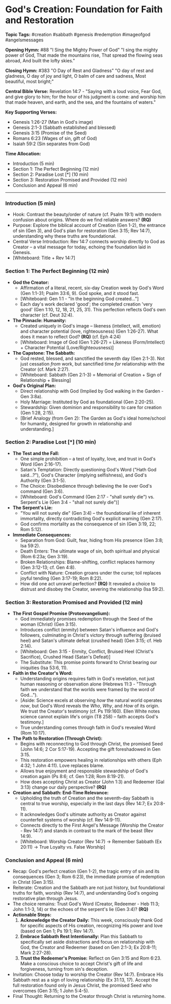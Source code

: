 # God's Creation: Foundation for Faith and Restoration

**Topic Tags:** #creation #sabbath #genesis #redemption #imageofgod #angelsmessages

**Opening Hymn:** #88 "I Sing the Mighty Power of God"
"I sing the mighty power of God, That made the mountains rise, That spread the flowing seas abroad, And built the lofty skies."

**Closing Hymn:** #383 "O Day of Rest and Gladness"
"O day of rest and gladness, O day of joy and light, O balm of care and sadness, Most beautiful, most bright;"

**Central Bible Verse:** Revelation 14:7 - "Saying with a loud voice, Fear God, and give glory to him; for the hour of his judgment is come: and worship him that made heaven, and earth, and the sea, and the fountains of waters."

**Key Supporting Verses:**
*   Genesis 1:26-27 (Man in God's image)
*   Genesis 2:1-3 (Sabbath established and blessed)
*   Genesis 3:15 (Promise of the Seed)
*   Romans 6:23 (Wages of sin, gift of God)
*   Isaiah 59:2 (Sin separates from God)

**Time Allocation:**
- Introduction (5 min)
- Section 1: The Perfect Beginning (12 min)
- Section 2: Paradise Lost [*] (10 min)
- Section 3: Restoration Promised and Provided (12 min)
- Conclusion and Appeal (6 min)

---

### Introduction (5 min)
-   Hook: Contrast the beauty/order of nature (cf. Psalm 19:1) with modern confusion about origins. Where do we find reliable answers? **(RQ)**
-   Purpose: Explore the biblical account of Creation (Gen 1-2), the entrance of sin (Gen 3), and God's plan for restoration (Gen 3:15; Rev 14:7), understanding why these truths are foundational.
-   Central Verse Introduction: Rev 14:7 connects worship directly to God as Creator – a vital message for today, echoing the foundation laid in Genesis.
-   [Whiteboard: Title + Rev 14:7]

### Section 1: The Perfect Beginning (12 min)
-   **God the Creator:**
    -   Affirmation of a literal, recent, six-day Creation week by God's Word (Gen 1:1-31; Psalm 33:6, 9). God spoke, and it stood fast.
    -   [Whiteboard: Gen 1:1 - "In the beginning God created..."]
    -   Each day's work declared 'good'; the completed creation 'very good' (Gen 1:10, 12, 18, 21, 25, 31). This perfection reflects God's own character (cf. Deut 32:4).
-   **The Pinnacle: Humanity:**
    -   Created uniquely in God's image – likeness (intellect, will, emotion) and character potential (love, righteousness) (Gen 1:26-27). What does it mean to reflect God? **(RQ)** (cf. Eph 4:24)
    -   [Whiteboard: Image of God (Gen 1:26-27) = Likeness (Form/Intellect) + Character Potential (Love/Righteousness)]
-   **The Capstone: The Sabbath:**
    -   God rested, blessed, and sanctified the seventh day (Gen 2:1-3). Not just cessation *from* work, but sanctified time *for* relationship with the Creator (cf. Mark 2:27).
    -   [Whiteboard: Sabbath (Gen 2:1-3) = Memorial of Creation + Sign of Relationship + Blessing]
-   **God's Original Plan:**
    -   Direct relationship with God (Implied by God walking in the Garden - Gen 3:8a).
    -   Holy Marriage: Instituted by God as foundational (Gen 2:20-25).
    -   Stewardship: Given dominion and responsibility to care for creation (Gen 1:28, 2:15).
    -   [Brief Analogy (from Gen 2): The Garden as God's ideal home/school for humanity, designed for growth in relationship and understanding.]

### Section 2: Paradise Lost [*] (10 min)
-   **The Test and the Fall:**
    -   One simple prohibition – a test of loyalty, love, and trust in God's Word (Gen 2:16-17).
    -   Satan's Temptation: Directly questioning God's Word ("Hath God said...?"), God's Character (implying selfishness), and God's Authority (Gen 3:1-5).
    -   The Choice: Disobedience through believing the lie over God's command (Gen 3:6).
    -   [Whiteboard: God's Command (Gen 2:17 - "shall surely die") vs. Serpent's Lie (Gen 3:4 - "shall not surely die")]
-   **The Serpent's Lie:**
    -   "You will not surely die" (Gen 3:4) – the foundational lie of inherent immortality, directly contradicting God's explicit warning (Gen 2:17).
    -   God confirms mortality as the consequence of sin (Gen 3:19, 22; Rom 5:12).
-   **Immediate Consequences:**
    -   Separation from God: Guilt, fear, hiding from His presence (Gen 3:8; Isa 59:2).
    -   Death Enters: The ultimate wage of sin, both spiritual and physical (Rom 6:23a; Gen 3:19).
    -   Broken Relationships: Blame-shifting, conflict replaces harmony (Gen 3:12-13; cf. Gen 4:8).
    -   Conflict with Nature: Creation groans under the curse; toil replaces joyful tending (Gen 3:17-19; Rom 8:22).
    -   How did one act unravel perfection? **(RQ)** It revealed a choice to distrust and disobey the Creator, severing the relationship (Isa 59:2).

### Section 3: Restoration Promised and Provided (12 min)
-   **The First Gospel Promise (Protoevangelium):**
    -   God immediately promises redemption through the Seed of the woman (Christ) (Gen 3:15).
    -   Introduces conflict (enmity) between Satan's influence and God's followers, culminating in Christ's victory through suffering (bruised heel) and Satan's ultimate defeat (crushed head) (Gen 3:15; cf. Heb 2:14).
    -   [Whiteboard: Gen 3:15 - Enmity, Conflict, Bruised Heel (Christ's Sacrifice), Crushed Head (Satan's Defeat)]
    -   The Substitute: This promise points forward to Christ bearing our iniquities (Isa 53:6, 11).
-   **Faith in the Creator's Word:**
    -   Understanding origins requires faith in God's revelation, not just human reasoning or observation alone (Hebrews 11:3 - "Through faith we understand that the worlds were framed by the word of God...").
    -   [Aside: Science excels at observing *how* the natural world operates *now*, but God's Word reveals the *Who*, *Why*, and *How* of its origin. We trust the Creator's testimony (cf. Ps 119:160). Ellen White notes science cannot explain life's origin (T8 258) – faith accepts God's testimony.]
    -   True understanding comes through faith in God's revealed Word (Rom 10:17).
-   **The Path to Restoration (Through Christ):**
    -   Begins with reconnecting to God through Christ, the promised Seed (John 14:6; 2 Cor 5:17-19). Accepting the gift foreshadowed in Gen 3:15.
    -   This restoration empowers healing in relationships with others (Eph 4:32; 1 John 4:11). Love replaces blame.
    -   Allows true enjoyment and responsible stewardship of God's creation again (Ps 8:6; cf. Gen 1:28; Rom 8:19-21).
    -   How does accepting Christ as Creator (John 1:3) and Redeemer (Gal 3:13) change our daily perspective? **(RQ)**
-   **Creation and Sabbath: End-Time Relevance:**
    -   Upholding the truth of Creation and the seventh-day Sabbath is central to true worship, especially in the last days (Rev 14:7; Ex 20:8-11).
    -   It acknowledges God's ultimate authority as Creator against counterfeit systems of worship (cf. Rev 14:9-11).
    -   Connects directly to the First Angel's Message (Worship the Creator - Rev 14:7) and stands in contrast to the mark of the beast (Rev 14:9).
    -   [Whiteboard: Worship Creator (Rev 14:7) -> Remember Sabbath (Ex 20:11) -> True Loyalty vs. False Worship]

### Conclusion and Appeal (6 min)
-   Recap: God's perfect creation (Gen 1-2), the tragic entry of sin and its consequences (Gen 3; Rom 6:23), the immediate promise of redemption in Christ (Gen 3:15).
-   Reiterate: Creation and the Sabbath are not just history, but foundational truths for faith, worship (Rev 14:7), and understanding God's ongoing restorative plan through Jesus.
-   The choice remains: Trust God's Word (Creator, Redeemer - Heb 11:3; John 1:1-3, 14) or the echoes of the serpent's lie (Gen 3:4)? **(RQ)**
-   **Actionable Steps:**
    1.  **Acknowledge the Creator Daily:** This week, consciously thank God for specific aspects of His creation, recognizing His power and love (based on Gen 1; Ps 19:1; Rev 14:7).
    2.  **Embrace Sabbath Rest Intentionally:** Plan this Sabbath to specifically set aside distractions and focus on relationship with God, the Creator and Redeemer (based on Gen 2:1-3; Ex 20:8-11; Mark 2:27-28).
    3.  **Trust the Redeemer's Promise:** Reflect on Gen 3:15 and Rom 6:23. Make a conscious choice to accept Christ's gift of life and forgiveness, turning from sin's deception.
-   Invitation: Choose today to worship the Creator (Rev 14:7). Embrace His Sabbath rest as a sign of loving relationship (Ex 31:13, 17). Accept the full restoration found only in Jesus Christ, the promised Seed who overcomes (Gen 3:15; 1 John 5:4-5).
-   Final Thought: Returning to the Creator through Christ is returning home.